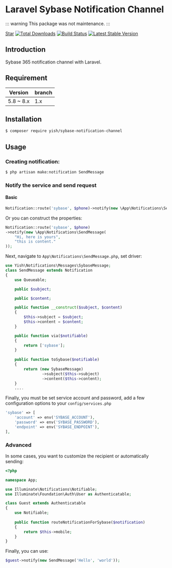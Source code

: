 # Laravel Sybase Notification Channel
::: warning
This package was not maintenance.
:::
<p>
<script async defer src="https://buttons.github.io/buttons.js"></script>
<a class="github-button" href="https://github.com/Mombuyish/sybase-notification-channel" data-show-count="true" aria-label="Star Laravel Sybase Notification Channel on GitHub">Star</a>
<a href="https://packagist.org/packages/yish/sybase-notification-channel"><img src="https://img.shields.io/packagist/dt/yish/sybase-notification-channel.svg?style=flat-square" alt="Total Downloads"></a>
<a href="https://travis-ci.org/Mombuyish/sybase-notification-channel"><img src="https://img.shields.io/travis/Mombuyish/sybase-notification-channel/master.svg?style=flat-square" alt="Build Status"></a>
<a href="https://packagist.org/packages/yish/sybase-notification-channel"><img src="https://img.shields.io/packagist/v/yish/sybase-notification-channel.svg?style=flat-square" alt="Latest Stable Version"></a>
</p>

## Introduction

Sybase 365 notification channel with Laravel.

## Requirement

| Version | branch |
| ------- | ------ |
| 5.8 ~ 8.x    | 1.x  |

## Installation

``` bash
$ composer require yish/sybase-notification-channel
```

## Usage
### Creating notification:

``` bash
$ php artisan make:notification SendMessage
```

### Notify the service and send request
#### Basic

``` php
Notification::route('sybase', $phone)->notify(new \App\Notifications\SendMessage);
```

Or you can construct the properties:
``` php
Notification::route('sybase', $phone)
->notify(new \App\Notifications\SendMessage(
    "Hi, here is yours",
    "this is content."
));
```

Next, navigate to `App\Notifications\SendMessage.php`, set driver:
``` php
use Yish\Notifications\Messages\SybaseMessage;
class SendMessage extends Notification
{
    use Queueable;

    public $subject;

    public $content;

    public function __construct($subject, $content)
    {
        $this->subject = $subject;
        $this->content = $content;
    }

    public function via($notifiable)
    {
        return ['sybase'];
    }
    
    public function toSybase($notifiable)
    {
        return (new SybaseMessage)
                ->subject($this->subject)
                ->content($this->content);
    }
    ....
```

Finally, you must be set service account and password, add a few configuration options to your `config/services.php`
``` php
'sybase' => [
    'account' => env('SYBASE_ACCOUNT'),
    'password' => env('SYBASE_PASSWORD'),
    'endpoint' => env('SYBASE_ENDPOINT'),
],
```

### Advanced
In some cases, you want to customize the recipient or automatically sending: 
``` php
<?php

namespace App;

use Illuminate\Notifications\Notifiable;
use Illuminate\Foundation\Auth\User as Authenticatable;

class Guest extends Authenticatable
{
    use Notifiable; 
    
    public function routeNotificationForSybase($notification)
    {
        return $this->mobile;
    }
}
```

Finally, you can use:
``` php
$guest->notify(new SendMessage('Hello', 'world'));
```
